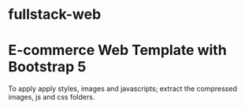 # fullstack-web
# E-commerce Web Template with Bootstrap 5
To apply apply styles, images and javascripts; extract the compressed images, js and css folders.
